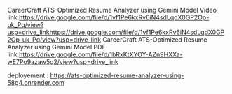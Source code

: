 CareerCraft ATS-Optimized Resume Analyzer using Gemini Model Video link:https://drive.google.com/file/d/1vf1Pe6kxRv6iN4sdLqdX0GP2Op-uk_Pq/view?usp=drive_linkhttps://drive.google.com/file/d/1vf1Pe6kxRv6iN4sdLqdX0GP2Op-uk_Pq/view?usp=drive_link
CareerCraft ATS-Optimized Resume Analyzer using Gemini Model PDF link:https://drive.google.com/file/d/1bRxKtXYOY-AZn9HXXa-wE7Po9azaw5q2/view?usp=drive_link

deployement : https://ats-optimized-resume-analyzer-using-58g4.onrender.com

